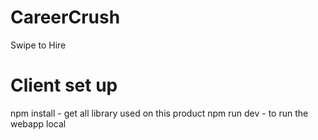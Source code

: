 # CareerCrush
Swipe to Hire

# Client set up 
npm install - get all library used on this product
npm run dev - to run the webapp local


